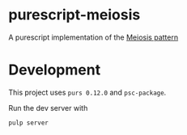 # purescript-meiosis
A purescript implementation of the [Meiosis pattern](https://github.com/foxdonut/meiosis)

# Development
This project uses `purs 0.12.0` and `psc-package`.

Run the dev server with
```
pulp server
```

